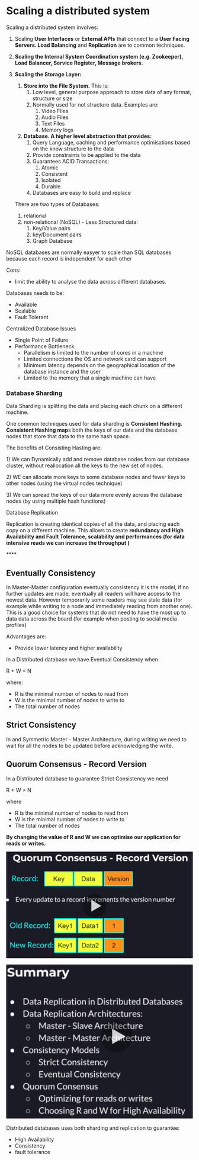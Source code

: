 # Scaling a distributed system

Scaling a distributed system involves:

1. Scaling **User Interfaces** or **External APIs** that connect to a **User Facing Servers. Load Balancing** and **Replication** are to common techniques.
2. **Scaling the Internal System Coordination system (e.g. Zookeeper), Load Balancer, Service Register, Message brokers.**
3.  **Scaling the Storage Layer:**

    1. **Store into the File System.** This is:
       1. Low level, general purpose approach to store data of any format, structure or size
       2. Normally used for not structure data. Examples are:
          1. Video Files
          2. Audio Files
          3. Text Files
          4. Memory logs
    2. **Database. A higher level abstraction that provides:**
       1. Query Language, caching and performance optimisations based on the know structure to the data
       2. Provide constraints to be applied to the data
       3. Guarantees ACID Transactions:
          1. Atomic
          2. Consistent
          3. Isolated
          4. Durable
       4. Databases are easy to build and replace

    There are two types of Databases:

    1. relational
    2. non-relational (NoSQL) - Less Structured data:
       1. Key/Value pairs
       2. key/Document pairs
       3. Graph Database

NoSQL databases are normally easyer to scale than SQL databases because each record is independent for each other

Cons:

* limit the ability to analyse the data across different databases.

Databases needs to be:

* Available
* Scalable
* Fault Tolerant

Centralized Database Issues

* Single Point of Failure
* Performance Bottleneck
  * Parallelism is limited to the number of cores in a machine
  * Limited connections the OS and network card can support
  * Minimum latency depends on the geographical location of the database instance and the user
  * Limited to the memory that a single machine can have

### Database Sharding

Data Sharding is splitting the data and placing each chunk on a different machine.

One common techniques used for data sharding is **Consistent Hashing. Consistent Hashing map**s both the keys of our data and the database nodes that store that data to the same hash space.

The benefits of Consisting Hasting are:

1\) We can Dynamically add and remove database nodes from our database cluster, without reallocation all the keys to the new set of nodes.

2\) WE can allocate more keys to some database nodes and fewer keys to other nodes (using the virtual nodes technique)

3\) We can spread the keys of our data more evenly across the database nodes (by using multiple hash functions)

Database Replication

Replication is creating identical copies of all the data, and placing each copy on a different machine. This allows to create **redundancy and High Availability and Fault Tolerance, scalability and performances (for data intensive reads we can increase the throughput )**

\*\*\*\*

## Eventually Consistency

In Master-Master configuration eventually consistency it is the model, if no further updates are made, eventually all readers will have access to the newest data. However temporarily some readers may see stale data (for example while writing to a node and immediately reading from another one). This is a good choice for systems that do not need to have the most up to data data across the board (for example when posting to social media profiles)

Advantages are:

* Provide lower latency and higher availability

In a Distributed database we have Eventual Consistency when

R + W < N

where:

* R is the minimal number of nodes to read from
* W is the minimal number of nodes to write to
* The total number of nodes

## Strict Consistency

In and Symmetric Master - Master Architecture, during writing we need to wait for all the nodes to be updated before acknowledging the write.

## Quorum Consensus - Record Version

In a Distributed database to guarantee Strict Consistency we need

R + W > N

where

* R is the minimal number of nodes to read from
* W is the minimal number of nodes to write to
* The total number of nodes

**By changing the value of R and W we can optimise our application for reads or writes.**

![](<../../../.gitbook/assets/image (15) (1) (1) (1) (1) (1) (1) (1) (1).png>)

![](<../../../.gitbook/assets/image (17) (1) (1) (1) (1) (1) (1) (1).png>)

Distributed databases uses both sharding and replication to guarantee:

* High Availability
* Consistency
* fault tolerance
